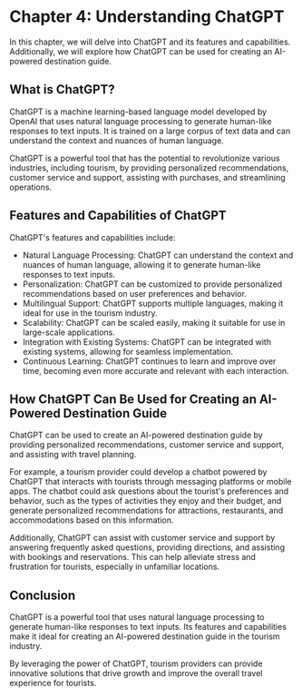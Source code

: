 Chapter 4: Understanding ChatGPT
================================

In this chapter, we will delve into ChatGPT and its features and capabilities. Additionally, we will explore how ChatGPT can be used for creating an AI-powered destination guide.

What is ChatGPT?
----------------

ChatGPT is a machine learning-based language model developed by OpenAI that uses natural language processing to generate human-like responses to text inputs. It is trained on a large corpus of text data and can understand the context and nuances of human language.

ChatGPT is a powerful tool that has the potential to revolutionize various industries, including tourism, by providing personalized recommendations, customer service and support, assisting with purchases, and streamlining operations.

Features and Capabilities of ChatGPT
------------------------------------

ChatGPT's features and capabilities include:

* Natural Language Processing: ChatGPT can understand the context and nuances of human language, allowing it to generate human-like responses to text inputs.
* Personalization: ChatGPT can be customized to provide personalized recommendations based on user preferences and behavior.
* Multilingual Support: ChatGPT supports multiple languages, making it ideal for use in the tourism industry.
* Scalability: ChatGPT can be scaled easily, making it suitable for use in large-scale applications.
* Integration with Existing Systems: ChatGPT can be integrated with existing systems, allowing for seamless implementation.
* Continuous Learning: ChatGPT continues to learn and improve over time, becoming even more accurate and relevant with each interaction.

How ChatGPT Can Be Used for Creating an AI-Powered Destination Guide
--------------------------------------------------------------------

ChatGPT can be used to create an AI-powered destination guide by providing personalized recommendations, customer service and support, and assisting with travel planning.

For example, a tourism provider could develop a chatbot powered by ChatGPT that interacts with tourists through messaging platforms or mobile apps. The chatbot could ask questions about the tourist's preferences and behavior, such as the types of activities they enjoy and their budget, and generate personalized recommendations for attractions, restaurants, and accommodations based on this information.

Additionally, ChatGPT can assist with customer service and support by answering frequently asked questions, providing directions, and assisting with bookings and reservations. This can help alleviate stress and frustration for tourists, especially in unfamiliar locations.

Conclusion
----------

ChatGPT is a powerful tool that uses natural language processing to generate human-like responses to text inputs. Its features and capabilities make it ideal for creating an AI-powered destination guide in the tourism industry.

By leveraging the power of ChatGPT, tourism providers can provide innovative solutions that drive growth and improve the overall travel experience for tourists.
